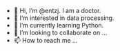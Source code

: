 - 👋 Hi, I’m @entzj. I am a doctor.
- 👀 I’m interested in data processing.
- 🌱 I’m currently learning Python.
- 💞️ I’m looking to collaborate on ...
- 📫 How to reach me ...

<!---
entzj/entzj is a ✨ special ✨ repository because its `README.md` (this file) appears on your GitHub profile.
You can click the Preview link to take a look at your changes.
--->
